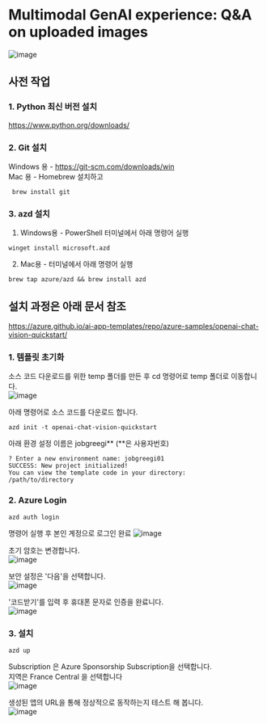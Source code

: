 # Multimodal GenAI experience: Q&A on uploaded images #
![image](https://github.com/user-attachments/assets/29628936-d5d1-4b40-9a74-f28b232fb15d)

## 사전 작업 ##
### 1. Python 최신 버전 설치 ###
https://www.python.org/downloads/ <br>
### 2. Git 설치 ###
Windows 용 - https://git-scm.com/downloads/win <br>
Mac 용 - Homebrew 설치하고
```
 brew install git
```
### 3. azd 설치 ###
1) Windows용 - PowerShell 터미널에서 아래 명령어 실행 <br>
```
winget install microsoft.azd
```
2) Mac용 - 터미널에서 아래 명령어 실행<br>
```
brew tap azure/azd && brew install azd
```

## 설치 과정은 아래 문서 참조 ##
https://azure.github.io/ai-app-templates/repo/azure-samples/openai-chat-vision-quickstart/

### 1. 템플릿 초기화 ###
소스 코드 다운로드를 위한 temp 폴더를 만든 후 cd 명령어로 temp 폴더로 이동합니다.<br>
![image](https://github.com/user-attachments/assets/c916f846-6667-438f-9e71-4048972df721)

아래 명령어로 소스 코드를 다운로드 합니다.
```
azd init -t openai-chat-vision-quickstart
```
아래 환경 설정 이름은 jobgreegi** (**은 사용자번호)
```
? Enter a new environment name: jobgreegi01
SUCCESS: New project initialized!
You can view the template code in your directory:
/path/to/directory
```
### 2. Azure Login ###

```
azd auth login
```
명령어 실행 후 본인 계정으로 로그인 완료
![image](https://github.com/user-attachments/assets/30994441-7d7a-4bb4-963a-ea83d1dbf441) <br>

초기 암호는 변경합니다.<br>
![image](https://github.com/user-attachments/assets/f3eb9a20-6e54-4026-8815-46ba3ca129d9)

보안 설정은 '다음'을 선택합니다.<br>
![image](https://github.com/user-attachments/assets/2b657de2-928f-4250-8d2d-4e22d5daf9a4)

'코드받기'를 입력 후 휴대폰 문자로 인증을 완료니다. <br>
![image](https://github.com/user-attachments/assets/7c00867b-7675-4497-8ae3-78b71fa0d78d)


### 3. 설치 ###
```
azd up
```
Subscription 은 Azure Sponsorship Subscription을 선택합니다. <br>
지역은 France Central 을 선택합니다 <br>
![image](https://github.com/user-attachments/assets/631fb3f2-bbf6-44f2-93e2-e3bc38b9247d)

생성된 앱의 URL을 통해 정상적으로 동작하는지 테스트 해 봅니다.<br>
![image](https://github.com/user-attachments/assets/b7a00e67-cfc9-4bed-a135-ebd5fa15a78d)





